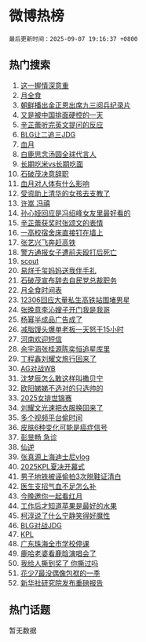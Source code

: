 # 微博热榜

`最后更新时间：2025-09-07 19:16:37 +0800`

## 热门搜索

1. [这一握情深意重](https://m.weibo.cn/search?containerid=100103type%3D1%26t%3D10%26q%3D%23%E8%BF%99%E4%B8%80%E6%8F%A1%E6%83%85%E6%B7%B1%E6%84%8F%E9%87%8D%23&stream_entry_id=51&isnewpage=1&extparam=seat%3D1%26stream_entry_id%3D51%26pos%3D0%26dgr%3D0%26cate%3D10103%26c_type%3D51%26q%3D%2523%25E8%25BF%2599%25E4%25B8%2580%25E6%258F%25A1%25E6%2583%2585%25E6%25B7%25B1%25E6%2584%258F%25E9%2587%258D%2523%26filter_type%3Drealtimehot%26display_time%3D1757243795%26pre_seqid%3D175724379573401116312115)
1. [月全食](https://m.weibo.cn/search?containerid=100103type%3D1%26t%3D10%26q%3D%E6%9C%88%E5%85%A8%E9%A3%9F&stream_entry_id=31&isnewpage=1&extparam=seat%3D1%26dgr%3D0%26c_type%3D31%26cate%3D5001%26realpos%3D1%26stream_entry_id%3D31%26pos%3D0%26lcate%3D5001%26band_rank%3D1%26flag%3D1%26q%3D%25E6%259C%2588%25E5%2585%25A8%25E9%25A3%259F%26filter_type%3Drealtimehot%26display_time%3D1757243795%26pre_seqid%3D175724379573401116312115)
1. [朝鲜播出金正恩出席九三阅兵纪录片](https://m.weibo.cn/search?containerid=100103type%3D1%26t%3D10%26q%3D%23%E6%9C%9D%E9%B2%9C%E6%92%AD%E5%87%BA%E9%87%91%E6%AD%A3%E6%81%A9%E5%87%BA%E5%B8%AD%E4%B9%9D%E4%B8%89%E9%98%85%E5%85%B5%E7%BA%AA%E5%BD%95%E7%89%87%23&stream_entry_id=31&isnewpage=1&extparam=seat%3D1%26dgr%3D0%26c_type%3D31%26cate%3D5001%26realpos%3D2%26stream_entry_id%3D31%26pos%3D1%26lcate%3D5001%26band_rank%3D2%26flag%3D2%26q%3D%2523%25E6%259C%259D%25E9%25B2%259C%25E6%2592%25AD%25E5%2587%25BA%25E9%2587%2591%25E6%25AD%25A3%25E6%2581%25A9%25E5%2587%25BA%25E5%25B8%25AD%25E4%25B9%259D%25E4%25B8%2589%25E9%2598%2585%25E5%2585%25B5%25E7%25BA%25AA%25E5%25BD%2595%25E7%2589%2587%2523%26filter_type%3Drealtimehot%26display_time%3D1757243795%26pre_seqid%3D175724379573401116312115)
1. [又是被中国排面硬控的一天](https://m.weibo.cn/search?containerid=100103type%3D1%26t%3D10%26q%3D%23%E5%8F%88%E6%98%AF%E8%A2%AB%E4%B8%AD%E5%9B%BD%E6%8E%92%E9%9D%A2%E7%A1%AC%E6%8E%A7%E7%9A%84%E4%B8%80%E5%A4%A9%23&stream_entry_id=31&isnewpage=1&extparam=seat%3D1%26dgr%3D0%26c_type%3D31%26cate%3D5001%26realpos%3D3%26stream_entry_id%3D31%26pos%3D2%26lcate%3D5001%26band_rank%3D3%26flag%3D0%26q%3D%2523%25E5%258F%2588%25E6%2598%25AF%25E8%25A2%25AB%25E4%25B8%25AD%25E5%259B%25BD%25E6%258E%2592%25E9%259D%25A2%25E7%25A1%25AC%25E6%258E%25A7%25E7%259A%2584%25E4%25B8%2580%25E5%25A4%25A9%2523%26filter_type%3Drealtimehot%26display_time%3D1757243795%26pre_seqid%3D175724379573401116312115)
1. [辛芷蕾听完英文提问的反应](https://m.weibo.cn/search?containerid=100103type%3D1%26t%3D10%26q%3D%23%E8%BE%9B%E8%8A%B7%E8%95%BE%E5%90%AC%E5%AE%8C%E8%8B%B1%E6%96%87%E6%8F%90%E9%97%AE%E7%9A%84%E5%8F%8D%E5%BA%94%23&stream_entry_id=31&isnewpage=1&extparam=seat%3D1%26dgr%3D0%26c_type%3D31%26cate%3D5001%26realpos%3D4%26stream_entry_id%3D31%26pos%3D3%26lcate%3D5001%26band_rank%3D4%26flag%3D2%26q%3D%2523%25E8%25BE%259B%25E8%258A%25B7%25E8%2595%25BE%25E5%2590%25AC%25E5%25AE%258C%25E8%258B%25B1%25E6%2596%2587%25E6%258F%2590%25E9%2597%25AE%25E7%259A%2584%25E5%258F%258D%25E5%25BA%2594%2523%26filter_type%3Drealtimehot%26display_time%3D1757243795%26pre_seqid%3D175724379573401116312115)
1. [BLG让二追三JDG](https://m.weibo.cn/search?containerid=100103type%3D1%26t%3D10%26q%3D%23BLG%E8%AE%A9%E4%BA%8C%E8%BF%BD%E4%B8%89JDG%23&stream_entry_id=31&isnewpage=1&extparam=seat%3D1%26dgr%3D0%26c_type%3D31%26cate%3D5001%26realpos%3D5%26stream_entry_id%3D31%26pos%3D4%26lcate%3D5001%26band_rank%3D5%26flag%3D1%26q%3D%2523BLG%25E8%25AE%25A9%25E4%25BA%258C%25E8%25BF%25BD%25E4%25B8%2589JDG%2523%26filter_type%3Drealtimehot%26display_time%3D1757243795%26pre_seqid%3D175724379573401116312115)
1. [血月](https://m.weibo.cn/search?containerid=100103type%3D1%26t%3D10%26q%3D%E8%A1%80%E6%9C%88&stream_entry_id=31&isnewpage=1&extparam=seat%3D1%26dgr%3D0%26c_type%3D31%26cate%3D5001%26realpos%3D6%26stream_entry_id%3D31%26pos%3D5%26lcate%3D5001%26band_rank%3D6%26flag%3D1%26q%3D%25E8%25A1%2580%25E6%259C%2588%26filter_type%3Drealtimehot%26display_time%3D1757243795%26pre_seqid%3D175724379573401116312115)
1. [白鹿思念汤圆全球代言人](https://m.weibo.cn/search?containerid=100103type%3D1%26t%3D10%26q%3D%23%E7%99%BD%E9%B9%BF%E6%80%9D%E5%BF%B5%E6%B1%A4%E5%9C%86%E5%85%A8%E7%90%83%E4%BB%A3%E8%A8%80%E4%BA%BA%23&stream_entry_id=31&isnewpage=1&extparam=seat%3D1%26dgr%3D0%26c_type%3D31%26cate%3D5001%26topic_ad%3D1%26stream_entry_id%3D31%26pos%3D6%26lcate%3D5001%26band_rank%3D7%26is_ad_pos%3D1%26adid%3D299934%26q%3D%2523%25E7%2599%25BD%25E9%25B9%25BF%25E6%2580%259D%25E5%25BF%25B5%25E6%25B1%25A4%25E5%259C%2586%25E5%2585%25A8%25E7%2590%2583%25E4%25BB%25A3%25E8%25A8%2580%25E4%25BA%25BA%2523%26filter_type%3Drealtimehot%26display_time%3D1757243795%26pre_seqid%3D175724379573401116312115)
1. [长期吃米vs长期吃面](https://m.weibo.cn/search?containerid=100103type%3D1%26t%3D10%26q%3D%E9%95%BF%E6%9C%9F%E5%90%83%E7%B1%B3vs%E9%95%BF%E6%9C%9F%E5%90%83%E9%9D%A2&stream_entry_id=31&isnewpage=1&extparam=seat%3D1%26dgr%3D0%26c_type%3D31%26cate%3D5001%26realpos%3D7%26stream_entry_id%3D31%26pos%3D7%26lcate%3D5001%26band_rank%3D7%26flag%3D0%26q%3D%25E9%2595%25BF%25E6%259C%259F%25E5%2590%2583%25E7%25B1%25B3vs%25E9%2595%25BF%25E6%259C%259F%25E5%2590%2583%25E9%259D%25A2%26filter_type%3Drealtimehot%26display_time%3D1757243795%26pre_seqid%3D175724379573401116312115)
1. [石破茂决意辞职](https://m.weibo.cn/search?containerid=100103type%3D1%26t%3D10%26q%3D%23%E7%9F%B3%E7%A0%B4%E8%8C%82%E5%86%B3%E6%84%8F%E8%BE%9E%E8%81%8C%23&stream_entry_id=31&isnewpage=1&extparam=seat%3D1%26dgr%3D0%26c_type%3D31%26cate%3D5001%26realpos%3D8%26stream_entry_id%3D31%26pos%3D8%26lcate%3D5001%26band_rank%3D8%26flag%3D0%26q%3D%2523%25E7%259F%25B3%25E7%25A0%25B4%25E8%258C%2582%25E5%2586%25B3%25E6%2584%258F%25E8%25BE%259E%25E8%2581%258C%2523%26filter_type%3Drealtimehot%26display_time%3D1757243795%26pre_seqid%3D175724379573401116312115)
1. [血月对人体有什么影响](https://m.weibo.cn/search?containerid=100103type%3D1%26t%3D10%26q%3D%23%E8%A1%80%E6%9C%88%E5%AF%B9%E4%BA%BA%E4%BD%93%E6%9C%89%E4%BB%80%E4%B9%88%E5%BD%B1%E5%93%8D%23&stream_entry_id=31&isnewpage=1&extparam=seat%3D1%26dgr%3D0%26c_type%3D31%26cate%3D5001%26realpos%3D9%26stream_entry_id%3D31%26pos%3D9%26lcate%3D5001%26band_rank%3D9%26flag%3D0%26q%3D%2523%25E8%25A1%2580%25E6%259C%2588%25E5%25AF%25B9%25E4%25BA%25BA%25E4%25BD%2593%25E6%259C%2589%25E4%25BB%2580%25E4%25B9%2588%25E5%25BD%25B1%25E5%2593%258D%2523%26filter_type%3Drealtimehot%26display_time%3D1757243795%26pre_seqid%3D175724379573401116312115)
1. [受资助上清华的女孩去支教了](https://m.weibo.cn/search?containerid=100103type%3D1%26t%3D10%26q%3D%23%E5%8F%97%E8%B5%84%E5%8A%A9%E4%B8%8A%E6%B8%85%E5%8D%8E%E7%9A%84%E5%A5%B3%E5%AD%A9%E5%8E%BB%E6%94%AF%E6%95%99%E4%BA%86%23&stream_entry_id=31&isnewpage=1&extparam=seat%3D1%26dgr%3D0%26c_type%3D31%26cate%3D5001%26realpos%3D10%26stream_entry_id%3D31%26pos%3D10%26lcate%3D5001%26band_rank%3D10%26flag%3D1%26q%3D%2523%25E5%258F%2597%25E8%25B5%2584%25E5%258A%25A9%25E4%25B8%258A%25E6%25B8%2585%25E5%258D%258E%25E7%259A%2584%25E5%25A5%25B3%25E5%25AD%25A9%25E5%258E%25BB%25E6%2594%25AF%25E6%2595%2599%25E4%25BA%2586%2523%26filter_type%3Drealtimehot%26display_time%3D1757243795%26pre_seqid%3D175724379573401116312115)
1. [许嵩 冯禧](https://m.weibo.cn/search?containerid=100103type%3D1%26t%3D10%26q%3D%E8%AE%B8%E5%B5%A9+%E5%86%AF%E7%A6%A7&stream_entry_id=31&isnewpage=1&extparam=seat%3D1%26dgr%3D0%26c_type%3D31%26cate%3D5001%26realpos%3D11%26stream_entry_id%3D31%26pos%3D11%26lcate%3D5001%26band_rank%3D11%26flag%3D2%26q%3D%25E8%25AE%25B8%25E5%25B5%25A9%2520%25E5%2586%25AF%25E7%25A6%25A7%26filter_type%3Drealtimehot%26display_time%3D1757243795%26pre_seqid%3D175724379573401116312115)
1. [孙心娅回应是冯绍峰女友里最好看的](https://m.weibo.cn/search?containerid=100103type%3D1%26t%3D10%26q%3D%23%E5%AD%99%E5%BF%83%E5%A8%85%E5%9B%9E%E5%BA%94%E6%98%AF%E5%86%AF%E7%BB%8D%E5%B3%B0%E5%A5%B3%E5%8F%8B%E9%87%8C%E6%9C%80%E5%A5%BD%E7%9C%8B%E7%9A%84%23&stream_entry_id=31&isnewpage=1&extparam=seat%3D1%26dgr%3D0%26c_type%3D31%26cate%3D5001%26realpos%3D12%26stream_entry_id%3D31%26pos%3D12%26lcate%3D5001%26band_rank%3D12%26flag%3D2%26q%3D%2523%25E5%25AD%2599%25E5%25BF%2583%25E5%25A8%2585%25E5%259B%259E%25E5%25BA%2594%25E6%2598%25AF%25E5%2586%25AF%25E7%25BB%258D%25E5%25B3%25B0%25E5%25A5%25B3%25E5%258F%258B%25E9%2587%258C%25E6%259C%2580%25E5%25A5%25BD%25E7%259C%258B%25E7%259A%2584%2523%26filter_type%3Drealtimehot%26display_time%3D1757243795%26pre_seqid%3D175724379573401116312115)
1. [辛芷蕾获奖时张颂文的表情](https://m.weibo.cn/search?containerid=100103type%3D1%26t%3D10%26q%3D%23%E8%BE%9B%E8%8A%B7%E8%95%BE%E8%8E%B7%E5%A5%96%E6%97%B6%E5%BC%A0%E9%A2%82%E6%96%87%E7%9A%84%E8%A1%A8%E6%83%85%23&stream_entry_id=31&isnewpage=1&extparam=seat%3D1%26dgr%3D0%26c_type%3D31%26cate%3D5001%26realpos%3D13%26stream_entry_id%3D31%26pos%3D13%26lcate%3D5001%26band_rank%3D13%26flag%3D2%26q%3D%2523%25E8%25BE%259B%25E8%258A%25B7%25E8%2595%25BE%25E8%258E%25B7%25E5%25A5%2596%25E6%2597%25B6%25E5%25BC%25A0%25E9%25A2%2582%25E6%2596%2587%25E7%259A%2584%25E8%25A1%25A8%25E6%2583%2585%2523%26filter_type%3Drealtimehot%26display_time%3D1757243795%26pre_seqid%3D175724379573401116312115)
1. [一高校宿舍床直接钉在墙上](https://m.weibo.cn/search?containerid=100103type%3D1%26t%3D10%26q%3D%23%E4%B8%80%E9%AB%98%E6%A0%A1%E5%AE%BF%E8%88%8D%E5%BA%8A%E7%9B%B4%E6%8E%A5%E9%92%89%E5%9C%A8%E5%A2%99%E4%B8%8A%23&stream_entry_id=31&isnewpage=1&extparam=seat%3D1%26dgr%3D0%26c_type%3D31%26cate%3D5001%26realpos%3D14%26stream_entry_id%3D31%26pos%3D14%26lcate%3D5001%26band_rank%3D14%26flag%3D0%26q%3D%2523%25E4%25B8%2580%25E9%25AB%2598%25E6%25A0%25A1%25E5%25AE%25BF%25E8%2588%258D%25E5%25BA%258A%25E7%259B%25B4%25E6%258E%25A5%25E9%2592%2589%25E5%259C%25A8%25E5%25A2%2599%25E4%25B8%258A%2523%26filter_type%3Drealtimehot%26display_time%3D1757243795%26pre_seqid%3D175724379573401116312115)
1. [张艺兴飞奔赶高铁](https://m.weibo.cn/search?containerid=100103type%3D1%26t%3D10%26q%3D%E5%BC%A0%E8%89%BA%E5%85%B4%E9%A3%9E%E5%A5%94%E8%B5%B6%E9%AB%98%E9%93%81&stream_entry_id=31&isnewpage=1&extparam=seat%3D1%26dgr%3D0%26c_type%3D31%26cate%3D5001%26realpos%3D15%26stream_entry_id%3D31%26pos%3D15%26lcate%3D5001%26band_rank%3D15%26flag%3D1%26q%3D%25E5%25BC%25A0%25E8%2589%25BA%25E5%2585%25B4%25E9%25A3%259E%25E5%25A5%2594%25E8%25B5%25B6%25E9%25AB%2598%25E9%2593%2581%26filter_type%3Drealtimehot%26display_time%3D1757243795%26pre_seqid%3D175724379573401116312115)
1. [警方通报女子遭前夫殴打后死亡](https://m.weibo.cn/search?containerid=100103type%3D1%26t%3D10%26q%3D%23%E8%AD%A6%E6%96%B9%E9%80%9A%E6%8A%A5%E5%A5%B3%E5%AD%90%E9%81%AD%E5%89%8D%E5%A4%AB%E6%AE%B4%E6%89%93%E5%90%8E%E6%AD%BB%E4%BA%A1%23&stream_entry_id=31&isnewpage=1&extparam=seat%3D1%26dgr%3D0%26c_type%3D31%26cate%3D5001%26realpos%3D16%26stream_entry_id%3D31%26pos%3D16%26lcate%3D5001%26band_rank%3D16%26flag%3D0%26q%3D%2523%25E8%25AD%25A6%25E6%2596%25B9%25E9%2580%259A%25E6%258A%25A5%25E5%25A5%25B3%25E5%25AD%2590%25E9%2581%25AD%25E5%2589%258D%25E5%25A4%25AB%25E6%25AE%25B4%25E6%2589%2593%25E5%2590%258E%25E6%25AD%25BB%25E4%25BA%25A1%2523%26filter_type%3Drealtimehot%26display_time%3D1757243795%26pre_seqid%3D175724379573401116312115)
1. [scout](https://m.weibo.cn/search?containerid=100103type%3D1%26t%3D10%26q%3Dscout&stream_entry_id=31&isnewpage=1&extparam=seat%3D1%26dgr%3D0%26c_type%3D31%26cate%3D5001%26realpos%3D17%26stream_entry_id%3D31%26pos%3D17%26lcate%3D5001%26band_rank%3D17%26flag%3D0%26q%3Dscout%26filter_type%3Drealtimehot%26display_time%3D1757243795%26pre_seqid%3D175724379573401116312115)
1. [易烊千玺妈妈送我伴手礼](https://m.weibo.cn/search?containerid=100103type%3D1%26t%3D10%26q%3D%E6%98%93%E7%83%8A%E5%8D%83%E7%8E%BA%E5%A6%88%E5%A6%88%E9%80%81%E6%88%91%E4%BC%B4%E6%89%8B%E7%A4%BC&stream_entry_id=31&isnewpage=1&extparam=seat%3D1%26dgr%3D0%26c_type%3D31%26cate%3D5001%26realpos%3D18%26stream_entry_id%3D31%26pos%3D18%26lcate%3D5001%26band_rank%3D18%26flag%3D1%26q%3D%25E6%2598%2593%25E7%2583%258A%25E5%258D%2583%25E7%258E%25BA%25E5%25A6%2588%25E5%25A6%2588%25E9%2580%2581%25E6%2588%2591%25E4%25BC%25B4%25E6%2589%258B%25E7%25A4%25BC%26filter_type%3Drealtimehot%26display_time%3D1757243795%26pre_seqid%3D175724379573401116312115)
1. [石破茂宣布辞去自民党总裁职务](https://m.weibo.cn/search?containerid=100103type%3D1%26t%3D10%26q%3D%23%E7%9F%B3%E7%A0%B4%E8%8C%82%E5%AE%A3%E5%B8%83%E8%BE%9E%E5%8E%BB%E8%87%AA%E6%B0%91%E5%85%9A%E6%80%BB%E8%A3%81%E8%81%8C%E5%8A%A1%23&stream_entry_id=31&isnewpage=1&extparam=seat%3D1%26dgr%3D0%26c_type%3D31%26cate%3D5001%26realpos%3D19%26stream_entry_id%3D31%26pos%3D19%26lcate%3D5001%26band_rank%3D19%26flag%3D0%26q%3D%2523%25E7%259F%25B3%25E7%25A0%25B4%25E8%258C%2582%25E5%25AE%25A3%25E5%25B8%2583%25E8%25BE%259E%25E5%258E%25BB%25E8%2587%25AA%25E6%25B0%2591%25E5%2585%259A%25E6%2580%25BB%25E8%25A3%2581%25E8%2581%258C%25E5%258A%25A1%2523%26filter_type%3Drealtimehot%26display_time%3D1757243795%26pre_seqid%3D175724379573401116312115)
1. [月全食时间表](https://m.weibo.cn/search?containerid=100103type%3D1%26t%3D10%26q%3D%23%E6%9C%88%E5%85%A8%E9%A3%9F%E6%97%B6%E9%97%B4%E8%A1%A8%23&stream_entry_id=31&isnewpage=1&extparam=seat%3D1%26dgr%3D0%26c_type%3D31%26cate%3D5001%26realpos%3D20%26stream_entry_id%3D31%26pos%3D20%26lcate%3D5001%26band_rank%3D20%26flag%3D1%26q%3D%2523%25E6%259C%2588%25E5%2585%25A8%25E9%25A3%259F%25E6%2597%25B6%25E9%2597%25B4%25E8%25A1%25A8%2523%26filter_type%3Drealtimehot%26display_time%3D1757243795%26pre_seqid%3D175724379573401116312115)
1. [12306回应大量私生高铁站围堵男星](https://m.weibo.cn/search?containerid=100103type%3D1%26t%3D10%26q%3D%2312306%E5%9B%9E%E5%BA%94%E5%A4%A7%E9%87%8F%E7%A7%81%E7%94%9F%E9%AB%98%E9%93%81%E7%AB%99%E5%9B%B4%E5%A0%B5%E7%94%B7%E6%98%9F%23&stream_entry_id=31&isnewpage=1&extparam=seat%3D1%26dgr%3D0%26c_type%3D31%26cate%3D5001%26realpos%3D21%26stream_entry_id%3D31%26pos%3D21%26lcate%3D5001%26band_rank%3D21%26flag%3D2%26q%3D%252312306%25E5%259B%259E%25E5%25BA%2594%25E5%25A4%25A7%25E9%2587%258F%25E7%25A7%2581%25E7%2594%259F%25E9%25AB%2598%25E9%2593%2581%25E7%25AB%2599%25E5%259B%25B4%25E5%25A0%25B5%25E7%2594%25B7%25E6%2598%259F%2523%26filter_type%3Drealtimehot%26display_time%3D1757243795%26pre_seqid%3D175724379573401116312115)
1. [张晚意李沁嫂子开门我是我哥](https://m.weibo.cn/search?containerid=100103type%3D1%26t%3D10%26q%3D%E5%BC%A0%E6%99%9A%E6%84%8F%E6%9D%8E%E6%B2%81%E5%AB%82%E5%AD%90%E5%BC%80%E9%97%A8%E6%88%91%E6%98%AF%E6%88%91%E5%93%A5&stream_entry_id=31&isnewpage=1&extparam=seat%3D1%26dgr%3D0%26c_type%3D31%26cate%3D5001%26realpos%3D22%26stream_entry_id%3D31%26pos%3D22%26lcate%3D5001%26band_rank%3D22%26flag%3D0%26q%3D%25E5%25BC%25A0%25E6%2599%259A%25E6%2584%258F%25E6%259D%258E%25E6%25B2%2581%25E5%25AB%2582%25E5%25AD%2590%25E5%25BC%2580%25E9%2597%25A8%25E6%2588%2591%25E6%2598%25AF%25E6%2588%2591%25E5%2593%25A5%26filter_type%3Drealtimehot%26display_time%3D1757243795%26pre_seqid%3D175724379573401116312115)
1. [杨幂半成品广告成了](https://m.weibo.cn/search?containerid=100103type%3D1%26t%3D10%26q%3D%23%E6%9D%A8%E5%B9%82%E5%8D%8A%E6%88%90%E5%93%81%E5%B9%BF%E5%91%8A%E6%88%90%E4%BA%86%23&stream_entry_id=31&isnewpage=1&extparam=seat%3D1%26dgr%3D0%26c_type%3D31%26cate%3D5001%26realpos%3D23%26stream_entry_id%3D31%26pos%3D23%26lcate%3D5001%26band_rank%3D23%26flag%3D1%26q%3D%2523%25E6%259D%25A8%25E5%25B9%2582%25E5%258D%258A%25E6%2588%2590%25E5%2593%2581%25E5%25B9%25BF%25E5%2591%258A%25E6%2588%2590%25E4%25BA%2586%2523%26filter_type%3Drealtimehot%26display_time%3D1757243795%26pre_seqid%3D175724379573401116312115)
1. [减脂馒头爆单老板一天怒干15小时](https://m.weibo.cn/search?containerid=100103type%3D1%26t%3D10%26q%3D%23%E5%87%8F%E8%84%82%E9%A6%92%E5%A4%B4%E7%88%86%E5%8D%95%E8%80%81%E6%9D%BF%E4%B8%80%E5%A4%A9%E6%80%92%E5%B9%B215%E5%B0%8F%E6%97%B6%23&stream_entry_id=31&isnewpage=1&extparam=seat%3D1%26dgr%3D0%26c_type%3D31%26cate%3D5001%26realpos%3D24%26stream_entry_id%3D31%26pos%3D24%26lcate%3D5001%26band_rank%3D24%26flag%3D1%26q%3D%2523%25E5%2587%258F%25E8%2584%2582%25E9%25A6%2592%25E5%25A4%25B4%25E7%2588%2586%25E5%258D%2595%25E8%2580%2581%25E6%259D%25BF%25E4%25B8%2580%25E5%25A4%25A9%25E6%2580%2592%25E5%25B9%25B215%25E5%25B0%258F%25E6%2597%25B6%2523%26filter_type%3Drealtimehot%26display_time%3D1757243795%26pre_seqid%3D175724379573401116312115)
1. [河南欢迎短信](https://m.weibo.cn/search?containerid=100103type%3D1%26t%3D10%26q%3D%E6%B2%B3%E5%8D%97%E6%AC%A2%E8%BF%8E%E7%9F%AD%E4%BF%A1&stream_entry_id=31&isnewpage=1&extparam=seat%3D1%26dgr%3D0%26c_type%3D31%26cate%3D5001%26realpos%3D25%26stream_entry_id%3D31%26pos%3D25%26lcate%3D5001%26band_rank%3D25%26flag%3D1%26q%3D%25E6%25B2%25B3%25E5%258D%2597%25E6%25AC%25A2%25E8%25BF%258E%25E7%259F%25AD%25E4%25BF%25A1%26filter_type%3Drealtimehot%26display_time%3D1757243795%26pre_seqid%3D175724379573401116312115)
1. [余宇涵张桂源陈奕恒追星库里](https://m.weibo.cn/search?containerid=100103type%3D1%26t%3D10%26q%3D%E4%BD%99%E5%AE%87%E6%B6%B5%E5%BC%A0%E6%A1%82%E6%BA%90%E9%99%88%E5%A5%95%E6%81%92%E8%BF%BD%E6%98%9F%E5%BA%93%E9%87%8C&stream_entry_id=31&isnewpage=1&extparam=seat%3D1%26dgr%3D0%26c_type%3D31%26cate%3D5001%26realpos%3D26%26stream_entry_id%3D31%26pos%3D26%26lcate%3D5001%26band_rank%3D26%26flag%3D1%26q%3D%25E4%25BD%2599%25E5%25AE%2587%25E6%25B6%25B5%25E5%25BC%25A0%25E6%25A1%2582%25E6%25BA%2590%25E9%2599%2588%25E5%25A5%2595%25E6%2581%2592%25E8%25BF%25BD%25E6%2598%259F%25E5%25BA%2593%25E9%2587%258C%26filter_type%3Drealtimehot%26display_time%3D1757243795%26pre_seqid%3D175724379573401116312115)
1. [丁程鑫刘耀文旅行回来了](https://m.weibo.cn/search?containerid=100103type%3D1%26t%3D10%26q%3D%23%E4%B8%81%E7%A8%8B%E9%91%AB%E5%88%98%E8%80%80%E6%96%87%E6%97%85%E8%A1%8C%E5%9B%9E%E6%9D%A5%E4%BA%86%23&stream_entry_id=31&isnewpage=1&extparam=seat%3D1%26dgr%3D0%26c_type%3D31%26cate%3D5001%26realpos%3D27%26stream_entry_id%3D31%26pos%3D27%26lcate%3D5001%26band_rank%3D27%26flag%3D0%26q%3D%2523%25E4%25B8%2581%25E7%25A8%258B%25E9%2591%25AB%25E5%2588%2598%25E8%2580%2580%25E6%2596%2587%25E6%2597%2585%25E8%25A1%258C%25E5%259B%259E%25E6%259D%25A5%25E4%25BA%2586%2523%26filter_type%3Drealtimehot%26display_time%3D1757243795%26pre_seqid%3D175724379573401116312115)
1. [AG对战WB](https://m.weibo.cn/search?containerid=100103type%3D1%26t%3D10%26q%3D%23AG%E5%AF%B9%E6%88%98WB%23&stream_entry_id=31&isnewpage=1&extparam=seat%3D1%26dgr%3D0%26c_type%3D31%26cate%3D5001%26realpos%3D28%26stream_entry_id%3D31%26pos%3D28%26lcate%3D5001%26band_rank%3D28%26flag%3D1%26q%3D%2523AG%25E5%25AF%25B9%25E6%2588%2598WB%2523%26filter_type%3Drealtimehot%26display_time%3D1757243795%26pre_seqid%3D175724379573401116312115)
1. [沈梦辰怎么敢这样叫撒贝宁](https://m.weibo.cn/search?containerid=100103type%3D1%26t%3D10%26q%3D%E6%B2%88%E6%A2%A6%E8%BE%B0%E6%80%8E%E4%B9%88%E6%95%A2%E8%BF%99%E6%A0%B7%E5%8F%AB%E6%92%92%E8%B4%9D%E5%AE%81&stream_entry_id=31&isnewpage=1&extparam=seat%3D1%26dgr%3D0%26c_type%3D31%26cate%3D5001%26realpos%3D29%26stream_entry_id%3D31%26pos%3D29%26lcate%3D5001%26band_rank%3D29%26flag%3D1%26q%3D%25E6%25B2%2588%25E6%25A2%25A6%25E8%25BE%25B0%25E6%2580%258E%25E4%25B9%2588%25E6%2595%25A2%25E8%25BF%2599%25E6%25A0%25B7%25E5%258F%25AB%25E6%2592%2592%25E8%25B4%259D%25E5%25AE%2581%26filter_type%3Drealtimehot%26display_time%3D1757243795%26pre_seqid%3D175724379573401116312115)
1. [欧阳娣娣不选对的只选帅的](https://m.weibo.cn/search?containerid=100103type%3D1%26t%3D10%26q%3D%E6%AC%A7%E9%98%B3%E5%A8%A3%E5%A8%A3%E4%B8%8D%E9%80%89%E5%AF%B9%E7%9A%84%E5%8F%AA%E9%80%89%E5%B8%85%E7%9A%84&stream_entry_id=31&isnewpage=1&extparam=seat%3D1%26dgr%3D0%26c_type%3D31%26cate%3D5001%26realpos%3D30%26stream_entry_id%3D31%26pos%3D30%26lcate%3D5001%26band_rank%3D30%26flag%3D1%26q%3D%25E6%25AC%25A7%25E9%2598%25B3%25E5%25A8%25A3%25E5%25A8%25A3%25E4%25B8%258D%25E9%2580%2589%25E5%25AF%25B9%25E7%259A%2584%25E5%258F%25AA%25E9%2580%2589%25E5%25B8%2585%25E7%259A%2584%26filter_type%3Drealtimehot%26display_time%3D1757243795%26pre_seqid%3D175724379573401116312115)
1. [2025女排世锦赛](https://m.weibo.cn/search?containerid=100103type%3D1%26t%3D10%26q%3D%232025%E5%A5%B3%E6%8E%92%E4%B8%96%E9%94%A6%E8%B5%9B%23&stream_entry_id=31&isnewpage=1&extparam=seat%3D1%26dgr%3D0%26c_type%3D31%26cate%3D5001%26realpos%3D31%26stream_entry_id%3D31%26pos%3D31%26lcate%3D5001%26band_rank%3D31%26flag%3D1%26q%3D%25232025%25E5%25A5%25B3%25E6%258E%2592%25E4%25B8%2596%25E9%2594%25A6%25E8%25B5%259B%2523%26filter_type%3Drealtimehot%26display_time%3D1757243795%26pre_seqid%3D175724379573401116312115)
1. [刘耀文光速把衣服换回来了](https://m.weibo.cn/search?containerid=100103type%3D1%26t%3D10%26q%3D%23%E5%88%98%E8%80%80%E6%96%87%E5%85%89%E9%80%9F%E6%8A%8A%E8%A1%A3%E6%9C%8D%E6%8D%A2%E5%9B%9E%E6%9D%A5%E4%BA%86%23&stream_entry_id=31&isnewpage=1&extparam=seat%3D1%26dgr%3D0%26c_type%3D31%26cate%3D5001%26realpos%3D32%26stream_entry_id%3D31%26pos%3D32%26lcate%3D5001%26band_rank%3D32%26flag%3D1%26q%3D%2523%25E5%2588%2598%25E8%2580%2580%25E6%2596%2587%25E5%2585%2589%25E9%2580%259F%25E6%258A%258A%25E8%25A1%25A3%25E6%259C%258D%25E6%258D%25A2%25E5%259B%259E%25E6%259D%25A5%25E4%25BA%2586%2523%26filter_type%3Drealtimehot%26display_time%3D1757243795%26pre_seqid%3D175724379573401116312115)
1. [多个视频平台偷时间](https://m.weibo.cn/search?containerid=100103type%3D1%26t%3D10%26q%3D%23%E5%A4%9A%E4%B8%AA%E8%A7%86%E9%A2%91%E5%B9%B3%E5%8F%B0%E5%81%B7%E6%97%B6%E9%97%B4%23&stream_entry_id=31&isnewpage=1&extparam=seat%3D1%26dgr%3D0%26c_type%3D31%26cate%3D5001%26realpos%3D33%26stream_entry_id%3D31%26pos%3D33%26lcate%3D5001%26band_rank%3D33%26flag%3D1%26q%3D%2523%25E5%25A4%259A%25E4%25B8%25AA%25E8%25A7%2586%25E9%25A2%2591%25E5%25B9%25B3%25E5%258F%25B0%25E5%2581%25B7%25E6%2597%25B6%25E9%2597%25B4%2523%26filter_type%3Drealtimehot%26display_time%3D1757243795%26pre_seqid%3D175724379573401116312115)
1. [皮肤6种变化可能是癌症信号](https://m.weibo.cn/search?containerid=100103type%3D1%26t%3D10%26q%3D%23%E7%9A%AE%E8%82%A46%E7%A7%8D%E5%8F%98%E5%8C%96%E5%8F%AF%E8%83%BD%E6%98%AF%E7%99%8C%E7%97%87%E4%BF%A1%E5%8F%B7%23&stream_entry_id=31&isnewpage=1&extparam=seat%3D1%26dgr%3D0%26c_type%3D31%26cate%3D5001%26realpos%3D34%26stream_entry_id%3D31%26pos%3D34%26lcate%3D5001%26band_rank%3D34%26flag%3D1%26q%3D%2523%25E7%259A%25AE%25E8%2582%25A46%25E7%25A7%258D%25E5%258F%2598%25E5%258C%2596%25E5%258F%25AF%25E8%2583%25BD%25E6%2598%25AF%25E7%2599%258C%25E7%2597%2587%25E4%25BF%25A1%25E5%258F%25B7%2523%26filter_type%3Drealtimehot%26display_time%3D1757243795%26pre_seqid%3D175724379573401116312115)
1. [彭昱畅 急诊](https://m.weibo.cn/search?containerid=100103type%3D1%26t%3D10%26q%3D%E5%BD%AD%E6%98%B1%E7%95%85+%E6%80%A5%E8%AF%8A&stream_entry_id=31&isnewpage=1&extparam=seat%3D1%26dgr%3D0%26c_type%3D31%26cate%3D5001%26realpos%3D35%26stream_entry_id%3D31%26pos%3D35%26lcate%3D5001%26band_rank%3D35%26flag%3D0%26q%3D%25E5%25BD%25AD%25E6%2598%25B1%25E7%2595%2585%2520%25E6%2580%25A5%25E8%25AF%258A%26filter_type%3Drealtimehot%26display_time%3D1757243795%26pre_seqid%3D175724379573401116312115)
1. [仙逆](https://m.weibo.cn/search?containerid=100103type%3D1%26t%3D10%26q%3D%E4%BB%99%E9%80%86&stream_entry_id=31&isnewpage=1&extparam=seat%3D1%26dgr%3D0%26c_type%3D31%26cate%3D5001%26realpos%3D36%26stream_entry_id%3D31%26pos%3D36%26lcate%3D5001%26band_rank%3D36%26flag%3D1%26q%3D%25E4%25BB%2599%25E9%2580%2586%26filter_type%3Drealtimehot%26display_time%3D1757243795%26pre_seqid%3D175724379573401116312115)
1. [张真源上海迪士尼vlog](https://m.weibo.cn/search?containerid=100103type%3D1%26t%3D10%26q%3D%23%E5%BC%A0%E7%9C%9F%E6%BA%90%E4%B8%8A%E6%B5%B7%E8%BF%AA%E5%A3%AB%E5%B0%BCvlog%23&stream_entry_id=31&isnewpage=1&extparam=seat%3D1%26dgr%3D0%26c_type%3D31%26cate%3D5001%26realpos%3D37%26stream_entry_id%3D31%26pos%3D37%26lcate%3D5001%26band_rank%3D37%26flag%3D1%26q%3D%2523%25E5%25BC%25A0%25E7%259C%259F%25E6%25BA%2590%25E4%25B8%258A%25E6%25B5%25B7%25E8%25BF%25AA%25E5%25A3%25AB%25E5%25B0%25BCvlog%2523%26filter_type%3Drealtimehot%26display_time%3D1757243795%26pre_seqid%3D175724379573401116312115)
1. [2025KPL夏决开幕式](https://m.weibo.cn/search?containerid=100103type%3D1%26t%3D10%26q%3D%232025KPL%E5%A4%8F%E5%86%B3%E5%BC%80%E5%B9%95%E5%BC%8F%23&stream_entry_id=31&isnewpage=1&extparam=seat%3D1%26dgr%3D0%26c_type%3D31%26cate%3D5001%26realpos%3D38%26stream_entry_id%3D31%26pos%3D38%26lcate%3D5001%26band_rank%3D38%26flag%3D1%26q%3D%25232025KPL%25E5%25A4%258F%25E5%2586%25B3%25E5%25BC%2580%25E5%25B9%2595%25E5%25BC%258F%2523%26filter_type%3Drealtimehot%26display_time%3D1757243795%26pre_seqid%3D175724379573401116312115)
1. [男子地铁被诬偷拍3次脱鞋证清白](https://m.weibo.cn/search?containerid=100103type%3D1%26t%3D10%26q%3D%23%E7%94%B7%E5%AD%90%E5%9C%B0%E9%93%81%E8%A2%AB%E8%AF%AC%E5%81%B7%E6%8B%8D3%E6%AC%A1%E8%84%B1%E9%9E%8B%E8%AF%81%E6%B8%85%E7%99%BD%23&stream_entry_id=31&isnewpage=1&extparam=seat%3D1%26dgr%3D0%26c_type%3D31%26cate%3D5001%26realpos%3D39%26stream_entry_id%3D31%26pos%3D39%26lcate%3D5001%26band_rank%3D39%26flag%3D1%26q%3D%2523%25E7%2594%25B7%25E5%25AD%2590%25E5%259C%25B0%25E9%2593%2581%25E8%25A2%25AB%25E8%25AF%25AC%25E5%2581%25B7%25E6%258B%258D3%25E6%25AC%25A1%25E8%2584%25B1%25E9%259E%258B%25E8%25AF%2581%25E6%25B8%2585%25E7%2599%25BD%2523%26filter_type%3Drealtimehot%26display_time%3D1757243795%26pre_seqid%3D175724379573401116312115)
1. [医生支招气血不足怎么补](https://m.weibo.cn/search?containerid=100103type%3D1%26t%3D10%26q%3D%23%E5%8C%BB%E7%94%9F%E6%94%AF%E6%8B%9B%E6%B0%94%E8%A1%80%E4%B8%8D%E8%B6%B3%E6%80%8E%E4%B9%88%E8%A1%A5%23&stream_entry_id=31&isnewpage=1&extparam=seat%3D1%26dgr%3D0%26c_type%3D31%26cate%3D5001%26realpos%3D40%26stream_entry_id%3D31%26pos%3D40%26lcate%3D5001%26band_rank%3D40%26flag%3D1%26q%3D%2523%25E5%258C%25BB%25E7%2594%259F%25E6%2594%25AF%25E6%258B%259B%25E6%25B0%2594%25E8%25A1%2580%25E4%25B8%258D%25E8%25B6%25B3%25E6%2580%258E%25E4%25B9%2588%25E8%25A1%25A5%2523%26filter_type%3Drealtimehot%26display_time%3D1757243795%26pre_seqid%3D175724379573401116312115)
1. [今晚邀你一起看红月](https://m.weibo.cn/search?containerid=100103type%3D1%26t%3D10%26q%3D%23%E4%BB%8A%E6%99%9A%E9%82%80%E4%BD%A0%E4%B8%80%E8%B5%B7%E7%9C%8B%E7%BA%A2%E6%9C%88%23&stream_entry_id=31&isnewpage=1&extparam=seat%3D1%26dgr%3D0%26c_type%3D31%26cate%3D5001%26realpos%3D41%26stream_entry_id%3D31%26pos%3D41%26lcate%3D5001%26band_rank%3D41%26flag%3D0%26q%3D%2523%25E4%25BB%258A%25E6%2599%259A%25E9%2582%2580%25E4%25BD%25A0%25E4%25B8%2580%25E8%25B5%25B7%25E7%259C%258B%25E7%25BA%25A2%25E6%259C%2588%2523%26filter_type%3Drealtimehot%26display_time%3D1757243795%26pre_seqid%3D175724379573401116312115)
1. [工作后才知道苹果是最好的水果](https://m.weibo.cn/search?containerid=100103type%3D1%26t%3D10%26q%3D%E5%B7%A5%E4%BD%9C%E5%90%8E%E6%89%8D%E7%9F%A5%E9%81%93%E8%8B%B9%E6%9E%9C%E6%98%AF%E6%9C%80%E5%A5%BD%E7%9A%84%E6%B0%B4%E6%9E%9C&stream_entry_id=31&isnewpage=1&extparam=seat%3D1%26dgr%3D0%26c_type%3D31%26cate%3D5001%26realpos%3D42%26stream_entry_id%3D31%26pos%3D42%26lcate%3D5001%26band_rank%3D42%26flag%3D0%26q%3D%25E5%25B7%25A5%25E4%25BD%259C%25E5%2590%258E%25E6%2589%258D%25E7%259F%25A5%25E9%2581%2593%25E8%258B%25B9%25E6%259E%259C%25E6%2598%25AF%25E6%259C%2580%25E5%25A5%25BD%25E7%259A%2584%25E6%25B0%25B4%25E6%259E%259C%26filter_type%3Drealtimehot%26display_time%3D1757243795%26pre_seqid%3D175724379573401116312115)
1. [柯淳说了什么宁静笑得好魔性](https://m.weibo.cn/search?containerid=100103type%3D1%26t%3D10%26q%3D%E6%9F%AF%E6%B7%B3%E8%AF%B4%E4%BA%86%E4%BB%80%E4%B9%88%E5%AE%81%E9%9D%99%E7%AC%91%E5%BE%97%E5%A5%BD%E9%AD%94%E6%80%A7&stream_entry_id=31&isnewpage=1&extparam=seat%3D1%26dgr%3D0%26c_type%3D31%26cate%3D5001%26realpos%3D43%26stream_entry_id%3D31%26pos%3D43%26lcate%3D5001%26band_rank%3D43%26flag%3D1%26q%3D%25E6%259F%25AF%25E6%25B7%25B3%25E8%25AF%25B4%25E4%25BA%2586%25E4%25BB%2580%25E4%25B9%2588%25E5%25AE%2581%25E9%259D%2599%25E7%25AC%2591%25E5%25BE%2597%25E5%25A5%25BD%25E9%25AD%2594%25E6%2580%25A7%26filter_type%3Drealtimehot%26display_time%3D1757243795%26pre_seqid%3D175724379573401116312115)
1. [BLG对战JDG](https://m.weibo.cn/search?containerid=100103type%3D1%26t%3D10%26q%3D%23BLG%E5%AF%B9%E6%88%98JDG%23&stream_entry_id=31&isnewpage=1&extparam=seat%3D1%26dgr%3D0%26c_type%3D31%26cate%3D5001%26realpos%3D44%26stream_entry_id%3D31%26pos%3D44%26lcate%3D5001%26band_rank%3D44%26flag%3D0%26q%3D%2523BLG%25E5%25AF%25B9%25E6%2588%2598JDG%2523%26filter_type%3Drealtimehot%26display_time%3D1757243795%26pre_seqid%3D175724379573401116312115)
1. [KPL](https://m.weibo.cn/search?containerid=100103type%3D1%26t%3D10%26q%3DKPL&stream_entry_id=31&isnewpage=1&extparam=seat%3D1%26dgr%3D0%26c_type%3D31%26cate%3D5001%26realpos%3D45%26stream_entry_id%3D31%26pos%3D45%26lcate%3D5001%26band_rank%3D45%26flag%3D1%26q%3DKPL%26filter_type%3Drealtimehot%26display_time%3D1757243795%26pre_seqid%3D175724379573401116312115)
1. [广东珠海全市学校停课](https://m.weibo.cn/search?containerid=100103type%3D1%26t%3D10%26q%3D%23%E5%B9%BF%E4%B8%9C%E7%8F%A0%E6%B5%B7%E5%85%A8%E5%B8%82%E5%AD%A6%E6%A0%A1%E5%81%9C%E8%AF%BE%23&stream_entry_id=31&isnewpage=1&extparam=seat%3D1%26dgr%3D0%26c_type%3D31%26cate%3D5001%26realpos%3D46%26stream_entry_id%3D31%26pos%3D46%26lcate%3D5001%26band_rank%3D46%26flag%3D0%26q%3D%2523%25E5%25B9%25BF%25E4%25B8%259C%25E7%258F%25A0%25E6%25B5%25B7%25E5%2585%25A8%25E5%25B8%2582%25E5%25AD%25A6%25E6%25A0%25A1%25E5%2581%259C%25E8%25AF%25BE%2523%26filter_type%3Drealtimehot%26display_time%3D1757243795%26pre_seqid%3D175724379573401116312115)
1. [鹿哈老婆看鹿晗演唱会了](https://m.weibo.cn/search?containerid=100103type%3D1%26t%3D10%26q%3D%23%E9%B9%BF%E5%93%88%E8%80%81%E5%A9%86%E7%9C%8B%E9%B9%BF%E6%99%97%E6%BC%94%E5%94%B1%E4%BC%9A%E4%BA%86%23&stream_entry_id=31&isnewpage=1&extparam=seat%3D1%26dgr%3D0%26c_type%3D31%26cate%3D5001%26realpos%3D47%26stream_entry_id%3D31%26pos%3D47%26lcate%3D5001%26band_rank%3D47%26flag%3D1%26q%3D%2523%25E9%25B9%25BF%25E5%2593%2588%25E8%2580%2581%25E5%25A9%2586%25E7%259C%258B%25E9%25B9%25BF%25E6%2599%2597%25E6%25BC%2594%25E5%2594%25B1%25E4%25BC%259A%25E4%25BA%2586%2523%26filter_type%3Drealtimehot%26display_time%3D1757243795%26pre_seqid%3D175724379573401116312115)
1. [我给人撕到奖了 你撕过吗](https://m.weibo.cn/search?containerid=100103type%3D1%26t%3D10%26q%3D%E6%88%91%E7%BB%99%E4%BA%BA%E6%92%95%E5%88%B0%E5%A5%96%E4%BA%86+%E4%BD%A0%E6%92%95%E8%BF%87%E5%90%97&stream_entry_id=31&isnewpage=1&extparam=seat%3D1%26dgr%3D0%26c_type%3D31%26cate%3D5001%26realpos%3D48%26stream_entry_id%3D31%26pos%3D48%26lcate%3D5001%26band_rank%3D48%26flag%3D0%26q%3D%25E6%2588%2591%25E7%25BB%2599%25E4%25BA%25BA%25E6%2592%2595%25E5%2588%25B0%25E5%25A5%2596%25E4%25BA%2586%2520%25E4%25BD%25A0%25E6%2592%2595%25E8%25BF%2587%25E5%2590%2597%26filter_type%3Drealtimehot%26display_time%3D1757243795%26pre_seqid%3D175724379573401116312115)
1. [花少7最没偶像包袱的一季](https://m.weibo.cn/search?containerid=100103type%3D1%26t%3D10%26q%3D%E8%8A%B1%E5%B0%917%E6%9C%80%E6%B2%A1%E5%81%B6%E5%83%8F%E5%8C%85%E8%A2%B1%E7%9A%84%E4%B8%80%E5%AD%A3&stream_entry_id=31&isnewpage=1&extparam=seat%3D1%26dgr%3D0%26c_type%3D31%26cate%3D5001%26realpos%3D49%26stream_entry_id%3D31%26pos%3D49%26lcate%3D5001%26band_rank%3D49%26flag%3D1%26q%3D%25E8%258A%25B1%25E5%25B0%25917%25E6%259C%2580%25E6%25B2%25A1%25E5%2581%25B6%25E5%2583%258F%25E5%258C%2585%25E8%25A2%25B1%25E7%259A%2584%25E4%25B8%2580%25E5%25AD%25A3%26filter_type%3Drealtimehot%26display_time%3D1757243795%26pre_seqid%3D175724379573401116312115)
1. [新华社研究院发布重磅报告](https://m.weibo.cn/search?containerid=100103type%3D1%26t%3D10%26q%3D%23%E6%96%B0%E5%8D%8E%E7%A4%BE%E7%A0%94%E7%A9%B6%E9%99%A2%E5%8F%91%E5%B8%83%E9%87%8D%E7%A3%85%E6%8A%A5%E5%91%8A%23&stream_entry_id=31&isnewpage=1&extparam=seat%3D1%26dgr%3D0%26c_type%3D31%26cate%3D5001%26realpos%3D50%26stream_entry_id%3D31%26pos%3D50%26lcate%3D5001%26band_rank%3D50%26flag%3D0%26q%3D%2523%25E6%2596%25B0%25E5%258D%258E%25E7%25A4%25BE%25E7%25A0%2594%25E7%25A9%25B6%25E9%2599%25A2%25E5%258F%2591%25E5%25B8%2583%25E9%2587%258D%25E7%25A3%2585%25E6%258A%25A5%25E5%2591%258A%2523%26filter_type%3Drealtimehot%26display_time%3D1757243795%26pre_seqid%3D175724379573401116312115)

## 热门话题

暂无数据
